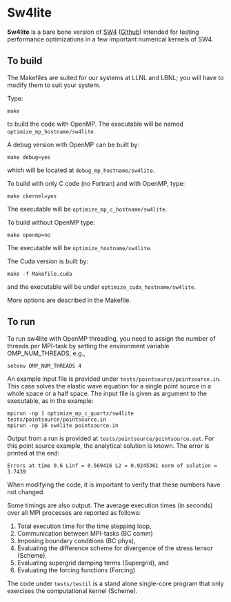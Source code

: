 # Sw4lite
**Sw4lite** is a bare bone version of [SW4](https://geodynamics.org/cig/software/sw4) ([Github](https://github.com/geodynamics/sw4)) intended for testing performance optimizations in a few
important numerical kernels of SW4.

To build
--------
The Makefiles are suited for our systems at LLNL and LBNL; you will have to modify them to suit your system.

Type:
```
make
```
to build the code with OpenMP. The executable will be named `optimize_mp_hostname/sw4lite`.

A debug version with OpenMP can be built by:
```
make debug=yes
```
which will be located at `debug_mp_hostname/sw4lite`.

To build with only C code (no Fortran) and with OpenMP, type:
```
make ckernel=yes
```
The executable will be `optimize_mp_c_hostname/sw4lite`.

To build without OpenMP type:
```
make openmp=no
```
The executable will be `optimize_hostname/sw4lite`.

The Cuda version is built by:
```
make -f Makefile.cuda
```
and the executable will be under `optimize_cuda_hostname/sw4lite`.

More options are described in the Makefile.

To run
------

To run sw4lite with OpenMP threading, you need to assign the number of threads per
MPI-task by setting the environment variable OMP_NUM_THREADS, e.g.,
```
setenv OMP_NUM_THREADS 4
```
An example input file is provided under `tests/pointsource/pointsource.in`. This case solves the
elastic wave equation for a single point source in a whole space or a half space. The input file is
given as argument to the executable, as in the example:
```
mpirun -np 1 optimize_mp_c_quartz/sw4lite tests/pointsource/pointsource.in
mpirun -np 16 sw4lite pointsource.in
```
Output from a run is provided at `tests/pointsource/pointsource.out`.
For this point source example, the analytical solution is known. The error is printed at the end:
```
Errors at time 0.6 Linf = 0.569416 L2 = 0.0245361 norm of solution = 3.7439
```
When modifying the code, it is important to verify that these numbers have not changed.

Some timings are also output. The average execution times (in seconds) over all MPI processes are reported as follows:
1. Total execution time for the time stepping loop,
2. Communication between MPI-tasks (BC comm)
3. Imposing boundary conditions (BC phys),
4. Evaluating the difference scheme for divergence of the stress tensor (Scheme),
5. Evaluating supergrid damping terms (Supergrid), and
6. Evaluating the forcing functions (Forcing)

The code under `tests/testil` is a stand alone single-core program that only exercises the computational kernel (Scheme).
